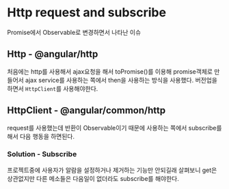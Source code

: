 # Http request and subscribe
Promise에서 Observable로 변경하면서 나타난 이슈

## Http - @angular/http
처음에는 http를 사용해서 ajax요청을 해서 toPromise()를 이용해 promise객체로 만들어서 ajax service를 사용하는 쪽에서 then을 사용하는 방식을 사용했다. 버전업을 하면서 ``HttpClient``를 사용해야한다. 

## HttpClient - @angular/common/http
request를 사용했는데 반환이 Observable이기 때문에 사용하는 쪽에서 subscribe를 해서 다음 행동을 하면된다.

### Solution - Subscribe
프로젝트중에 사용자가 알람을 설정하거나 제거하는 기능만 안되길래 살펴보니 get은 상관없지만 다른 메소들은 다음일이 없더라도 subscribe를 해야한다. 
